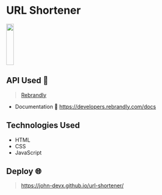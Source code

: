 # URL Shortener
<div align=''>
  <img src='https://www.printrunner.com/blog/wp-content/uploads/2016/09/10_UsingURLShorteners-777x437.jpg' width='20%' height='110px'>
</div>
  
## API Used 🔑
> <a href="https://developers.rebrandly.com/">Rebrandly</a>
+ Documentation 📄
https://developers.rebrandly.com/docs

## Technologies Used

+ HTML
+ CSS
+ JavaScript 

## Deploy 🌐
> https://john-devx.github.io/url-shortener/
